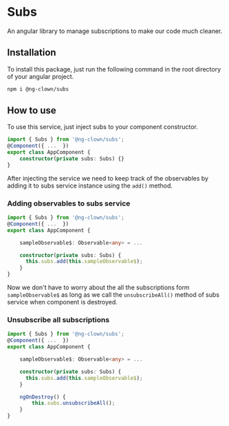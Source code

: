 # Subs

An angular library to manage subscriptions to make our code much cleaner.

## Installation

To install this package, just run the following command in the root directory of your angular project.

```bash
npm i @ng-clown/subs
```

## How to use

To use this service, just inject subs to your component constructor.

```typescript
import { Subs } from '@ng-clown/subs';
@Component({ ...  })
export class AppComponent {
    constructor(private subs: Subs) {}
}
```

After injecting the service we need to keep track of the observables by adding it to subs service instance using the `add()` method.

### Adding observables to subs service

```typescript
import { Subs } from '@ng-clown/subs';
@Component({ ...  })
export class AppComponent {

    sampleObservable$: Observable<any> = ...

    constructor(private subs: Subs) {
      this.subs.add(this.sampleObservable$);
    }
}
```

Now we don't have to worry about the all the subscriptions form `sampleObservable$` as long as we call the `unsubscribeAll()` method of subs service when component is destroyed.

### Unsubscribe all subscriptions

```typescript
import { Subs } from '@ng-clown/subs';
@Component({ ...  })
export class AppComponent {

    sampleObservable$: Observable<any> = ...

    constructor(private subs: Subs) {
      this.subs.add(this.sampleObservable$);
    }

    ngOnDestroy() {
        this.subs.unsubscribeAll();
    }
}
```
